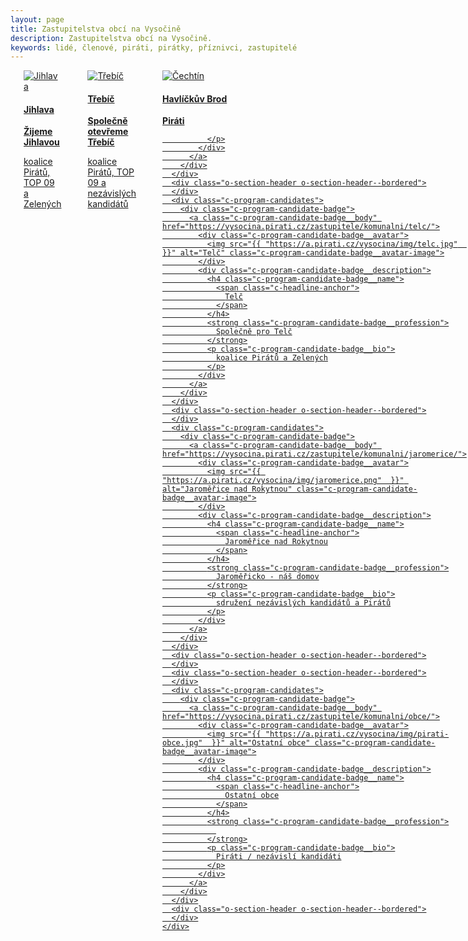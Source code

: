 ```yaml
---
layout: page
title: Zastupitelstva obcí na Vysočině
description: Zastupitelstva obcí na Vysočině.
keywords: lidé, členové, piráti, pirátky, příznivci, zastupitelé
---
```


<div class="o-section">
  <div class="row"> 
    <div class="columns medium-12">                  
      <div class="o-section-header o-section-header--bordered">
      </div>
      <div class="c-program-candidates">
        <div class="c-program-candidate-badge">
          <a class="c-program-candidate-badge__body" href="https://vysocina.pirati.cz/zastupitele/komunalni/jihlava/">
            <div class="c-program-candidate-badge__avatar">
              <img src="{{ "https://a.pirati.cz/vysocina/img/jihlava.jpg"  }}" alt="Jihlava" class="c-program-candidate-badge__avatar-image">
            </div>
            <div class="c-program-candidate-badge__description">
              <h4 class="c-program-candidate-badge__name">
                <span class="c-headline-anchor">
                  Jihlava
                </span>
              </h4>
              <strong class="c-program-candidate-badge__profession">
                Žijeme Jihlavou
              </strong>
              <p class="c-program-candidate-badge__bio">
                koalice Pirátů, TOP 09 a Zelených
              </p>
            </div>
          </a>
        </div>
      </div>
      <div class="o-section-header o-section-header--bordered">
      </div>
      <div class="c-program-candidates">
        <div class="c-program-candidate-badge">
          <a class="c-program-candidate-badge__body" href="https://vysocina.pirati.cz/zastupitele/komunalni/trebic/">
            <div class="c-program-candidate-badge__avatar">
              <img src="{{ "https://a.pirati.cz/vysocina/img/trebic.png"  }}" alt="Třebíč" class="c-program-candidate-badge__avatar-image">
            </div>
            <div class="c-program-candidate-badge__description">
              <h4 class="c-program-candidate-badge__name">
                <span class="c-headline-anchor">
                  Třebíč
                </span>
              </h4>
              <strong class="c-program-candidate-badge__profession">
                Společně otevřeme Třebíč
              </strong>
              <p class="c-program-candidate-badge__bio">
                koalice Pirátů, TOP 09 a nezávislých kandidátů
              </p>
            </div>
          </a>
        </div>
      </div>
      <div class="o-section-header o-section-header--bordered">
      </div>
      <div class="c-program-candidates">
        <div class="c-program-candidate-badge">
          <a class="c-program-candidate-badge__body" href="https://vysocina.pirati.cz/zastupitele/komunalni/havlbrod/">
            <div class="c-program-candidate-badge__avatar">
              <img src="{{ "https://a.pirati.cz/vysocina/img/havlbrod.jpg"  }}" alt="Čechtín" class="c-program-candidate-badge__avatar-image">
            </div>
            <div class="c-program-candidate-badge__description">
              <h4 class="c-program-candidate-badge__name">
                <span class="c-headline-anchor">
                  Havlíčkův Brod
                </span>
              </h4>
              <strong class="c-program-candidate-badge__profession">
                Piráti
              </strong>
              <p class="c-program-candidate-badge__bio">
                
              </p>
            </div>
          </a>
        </div>
      </div>
      <div class="o-section-header o-section-header--bordered">
      </div>
      <div class="c-program-candidates">
        <div class="c-program-candidate-badge">
          <a class="c-program-candidate-badge__body" href="https://vysocina.pirati.cz/zastupitele/komunalni/telc/">
            <div class="c-program-candidate-badge__avatar">
              <img src="{{ "https://a.pirati.cz/vysocina/img/telc.jpg"  }}" alt="Telč" class="c-program-candidate-badge__avatar-image">
            </div>
            <div class="c-program-candidate-badge__description">
              <h4 class="c-program-candidate-badge__name">
                <span class="c-headline-anchor">
                  Telč
                </span>
              </h4>
              <strong class="c-program-candidate-badge__profession">
                Společně pro Telč
              </strong>
              <p class="c-program-candidate-badge__bio">
                koalice Pirátů a Zelených
              </p>
            </div>
          </a>
        </div>
      </div>
      <div class="o-section-header o-section-header--bordered">
      </div>
      <div class="c-program-candidates">
        <div class="c-program-candidate-badge">
          <a class="c-program-candidate-badge__body" href="https://vysocina.pirati.cz/zastupitele/komunalni/jaromerice/">
            <div class="c-program-candidate-badge__avatar">
              <img src="{{ "https://a.pirati.cz/vysocina/img/jaromerice.png"  }}" alt="Jaroměřice nad Rokytnou" class="c-program-candidate-badge__avatar-image">
            </div>
            <div class="c-program-candidate-badge__description">
              <h4 class="c-program-candidate-badge__name">
                <span class="c-headline-anchor">
                  Jaroměřice nad Rokytnou
                </span>
              </h4>
              <strong class="c-program-candidate-badge__profession">
                Jaroměřicko - náš domov
              </strong>
              <p class="c-program-candidate-badge__bio">
                sdružení nezávislých kandidátů a Pirátů
              </p>
            </div>
          </a>
        </div>
      </div>
      <div class="o-section-header o-section-header--bordered">
      </div>
      <div class="o-section-header o-section-header--bordered">
      </div>
      <div class="c-program-candidates">
        <div class="c-program-candidate-badge">
          <a class="c-program-candidate-badge__body" href="https://vysocina.pirati.cz/zastupitele/komunalni/obce/">
            <div class="c-program-candidate-badge__avatar">
              <img src="{{ "https://a.pirati.cz/vysocina/img/pirati-obce.jpg"  }}" alt="Ostatní obce" class="c-program-candidate-badge__avatar-image">
            </div>
            <div class="c-program-candidate-badge__description">
              <h4 class="c-program-candidate-badge__name">
                <span class="c-headline-anchor">
                  Ostatní obce
                </span>
              </h4>
              <strong class="c-program-candidate-badge__profession">
                
              </strong>
              <p class="c-program-candidate-badge__bio">
                Piráti / nezávislí kandidáti
              </p>
            </div>
          </a>
        </div>
      </div>
      <div class="o-section-header o-section-header--bordered">
      </div>
    </div>
  </div>      
</div>      
